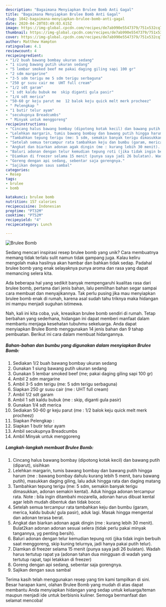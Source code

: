 ```yaml
---
description: "Bagaimana Menyiapkan Brulee Bomb Anti Gagal"
title: "Bagaimana Menyiapkan Brulee Bomb Anti Gagal"
slug: 1042-bagaimana-menyiapkan-brulee-bomb-anti-gagal
date: 2020-04-20T03:49:03.615Z
image: https://img-global.cpcdn.com/recipes/de7ab990e5547379/751x532cq70/brulee-bomb-foto-resep-utama.jpg
thumbnail: https://img-global.cpcdn.com/recipes/de7ab990e5547379/751x532cq70/brulee-bomb-foto-resep-utama.jpg
cover: https://img-global.cpcdn.com/recipes/de7ab990e5547379/751x532cq70/brulee-bomb-foto-resep-utama.jpg
author: Matthew Hampton
ratingvalue: 4.1
reviewcount: 4
recipeingredient:
- "1/2 buah bawang bombay ukuran sedang"
- "1 siung bawang putih ukuran sedang"
- "5 lembar smoked beef me pakai daging giling sapi 100 gr"
- "2 sdm margarine"
- "3-5 sdm terigu me 5 sdm terigu serbaguna"
- "250 gr susu cair me  UHT full cream"
- "1/2 sdt garam"
- "1 sdt kaldu bubuk me  skip diganti gula pasir"
- "1/4 sdt merica"
- "50-60 gr keju parut me  12 balok keju quick melt merk procheez"
- " Pelengkap "
- "1 butir telur ayam"
- "secukupnya Breadcumbs"
- " Minyak untuk menggoreng"
recipeinstructions:
- "Cincang halus bawang bombay (dipotong kotak kecil) dan bawang putih (diparut), sisihkan"
- "Lelehkan margarin, tumis bawang bombay dan bawang putih hingga harum (me : bawang bombay dahulu kurang lebih 5 menit, baru bawang putih), masukkan daging giling, lalu aduk hingga rata dan daging matang"
- "Tambahkan tepung terigu (me: 5 sdm, semakin banyak terigu dimasukkan, adonan semakin kental). Aduk hingga adonan tercampur rata. Note : bila ingin ditambahi mozarella, adonan harus dibuat kental agar lebih mudah dibentuk dan tidak bocor."
- "Setelah semua tercampur rata tambahkan keju dan bumbu (garam, merica, kaldu bubuk/ gula pasir), aduk lagi. Masak hingga mengental dan adonan terasa berat."
- "Angkat dan biarkan adonan agak dingin (me : kurang lebih 30 menit). Bulat2kan adonan adonan sesuai selera (tidak perlu pakai minyak tangannya, yg penting bersih)."
- "Baluri adonan dengan telur kemudian tepung roti (jika tidak ingin berbuih saat menggoreng, skip kuning telurnya, jadi hanya pakai putih telur)."
- "Diamkan di freezer selama 15 menit (punya saya jadi 26 bulatan). Wadah harus tertutup rapat ya (adonan tahan dua mingguan di wadah yang tertutup rapat, tapi letakkan di freezer)"
- "Goreng dengan api sedang, sebentar saja gorengnya."
- "Sajikan dengan saus sambal"
categories:
- Resep
tags:
- brulee
- bomb

katakunci: brulee bomb 
nutrition: 157 calories
recipecuisine: Indonesian
preptime: "PT32M"
cooktime: "PT52M"
recipeyield: "4"
recipecategory: Lunch

---
```



![Brulee Bomb](https://img-global.cpcdn.com/recipes/de7ab990e5547379/751x532cq70/brulee-bomb-foto-resep-utama.jpg)

Sedang mencari inspirasi resep brulee bomb yang unik? Cara membuatnya memang tidak terlalu sulit namun tidak gampang juga. Kalau keliru mengolah maka hasilnya akan hambar dan bahkan tidak sedap. Padahal brulee bomb yang enak selayaknya punya aroma dan rasa yang dapat memancing selera kita.



Ada beberapa hal yang sedikit banyak mempengaruhi kualitas rasa dari brulee bomb, pertama dari jenis bahan, lalu pemilihan bahan segar sampai cara membuat dan menyajikannya. Tak perlu pusing jika mau menyiapkan brulee bomb enak di rumah, karena asal sudah tahu triknya maka hidangan ini mampu menjadi suguhan istimewa.


Nah, kali ini kita coba, yuk, kreasikan brulee bomb sendiri di rumah. Tetap berbahan yang sederhana, hidangan ini dapat memberi manfaat dalam membantu menjaga kesehatan tubuhmu sekeluarga. Anda dapat menyiapkan Brulee Bomb menggunakan 14 jenis bahan dan 9 tahap pembuatan. Berikut ini cara dalam membuat hidangannya.

<!--inarticleads1-->

##### Bahan-bahan dan bumbu yang digunakan dalam menyiapkan Brulee Bomb:

1. Sediakan 1/2 buah bawang bombay ukuran sedang
1. Gunakan 1 siung bawang putih ukuran sedang
1. Gunakan 5 lembar smoked beef (me; pakai daging giling sapi 100 gr)
1. Ambil 2 sdm margarine
1. Ambil 3-5 sdm terigu (me: 5 sdm terigu serbaguna)
1. Siapkan 250 gr susu cair (me : UHT full cream)
1. Ambil 1/2 sdt garam
1. Ambil 1 sdt kaldu bubuk (me : skip, diganti gula pasir)
1. Gunakan 1/4 sdt merica
1. Sediakan 50-60 gr keju parut (me : 1/2 balok keju quick melt merk procheez)
1. Siapkan  Pelengkap :
1. Siapkan 1 butir telur ayam
1. Ambil secukupnya Breadcumbs
1. Ambil  Minyak untuk menggoreng




<!--inarticleads2-->

##### Langkah-langkah membuat Brulee Bomb:

1. Cincang halus bawang bombay (dipotong kotak kecil) dan bawang putih (diparut), sisihkan
1. Lelehkan margarin, tumis bawang bombay dan bawang putih hingga harum (me : bawang bombay dahulu kurang lebih 5 menit, baru bawang putih), masukkan daging giling, lalu aduk hingga rata dan daging matang
1. Tambahkan tepung terigu (me: 5 sdm, semakin banyak terigu dimasukkan, adonan semakin kental). Aduk hingga adonan tercampur rata. Note : bila ingin ditambahi mozarella, adonan harus dibuat kental agar lebih mudah dibentuk dan tidak bocor.
1. Setelah semua tercampur rata tambahkan keju dan bumbu (garam, merica, kaldu bubuk/ gula pasir), aduk lagi. Masak hingga mengental dan adonan terasa berat.
1. Angkat dan biarkan adonan agak dingin (me : kurang lebih 30 menit). Bulat2kan adonan adonan sesuai selera (tidak perlu pakai minyak tangannya, yg penting bersih).
1. Baluri adonan dengan telur kemudian tepung roti (jika tidak ingin berbuih saat menggoreng, skip kuning telurnya, jadi hanya pakai putih telur).
1. Diamkan di freezer selama 15 menit (punya saya jadi 26 bulatan). Wadah harus tertutup rapat ya (adonan tahan dua mingguan di wadah yang tertutup rapat, tapi letakkan di freezer)
1. Goreng dengan api sedang, sebentar saja gorengnya.
1. Sajikan dengan saus sambal




Terima kasih telah menggunakan resep yang tim kami tampilkan di sini. Besar harapan kami, olahan Brulee Bomb yang mudah di atas dapat membantu Anda menyiapkan hidangan yang sedap untuk keluarga/teman maupun menjadi ide untuk berbisnis kuliner. Semoga bermanfaat dan selamat mencoba!
